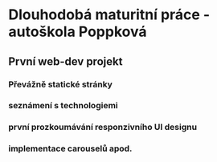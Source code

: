 # Dlouhodobá maturitní práce - autoškola Poppková
## První web-dev projekt
### Převážně statické stránky
### seznámení s technologiemi
### první prozkoumávání responzivního UI designu
### implementace carouselů apod.
